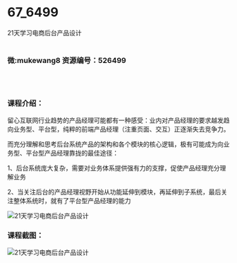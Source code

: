 # 67_6499
21天学习电商后台产品设计
<br/></br>
<h3>微:mukewang8 资源编号：526499</h3>
<br/></br>
<h3>课程介绍：</h3>
<p>留心互联网行业趋势的产品经理可能都有一种感受：业内对产品经理的要求越发趋向业务型、平台型，纯粹的前端产品经理（注重页面、交互）正逐渐失去竞争力。</p>
<p>而充分理解和思考后台系统产品的架构和各个模块的核心逻辑，极有可能成为向业务型、平台型产品经理靠拢的最佳途径：</p>
<p>1、后台系统庞大复杂，需要对业务体系提供强有力的支撑，促使产品经理充分理解业务</p>
<p>2、当关注后台的产品经理视野开始从功能延伸到模块，再延伸到子系统，最后关注整体系统时，就有了平台型产品经理的能力</p>
<p><img src="https://www.ko996.com/wp-content/uploads/img/2019/08/1-75-300x73.png" alt="21天学习电商后台产品设计"></p>
<h3>课程截图：</h3>
<p><img src="https://www.ko996.com/wp-content/uploads/img/2019/08/2-82.png" alt="21天学习电商后台产品设计"></p>
